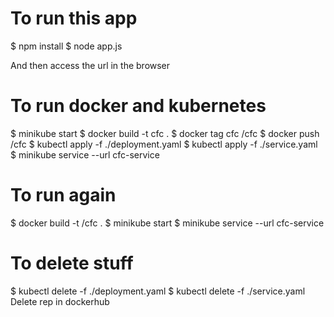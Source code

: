 # To run this app

$ npm install
$ node app.js

And then access the url in the browser

# To run docker and kubernetes
$ minikube start
$ docker build -t cfc .
$ docker tag cfc <dockerID>/cfc
$ docker push <dockerID>/cfc
$ kubectl apply -f ./deployment.yaml
$ kubectl apply -f ./service.yaml
$ minikube service --url cfc-service

# To run again
$ docker build -t <dockerID>/cfc .
$ minikube start
$ minikube service --url cfc-service

# To delete stuff
$ kubectl delete -f ./deployment.yaml
$ kubectl delete -f ./service.yaml
Delete rep in dockerhub
